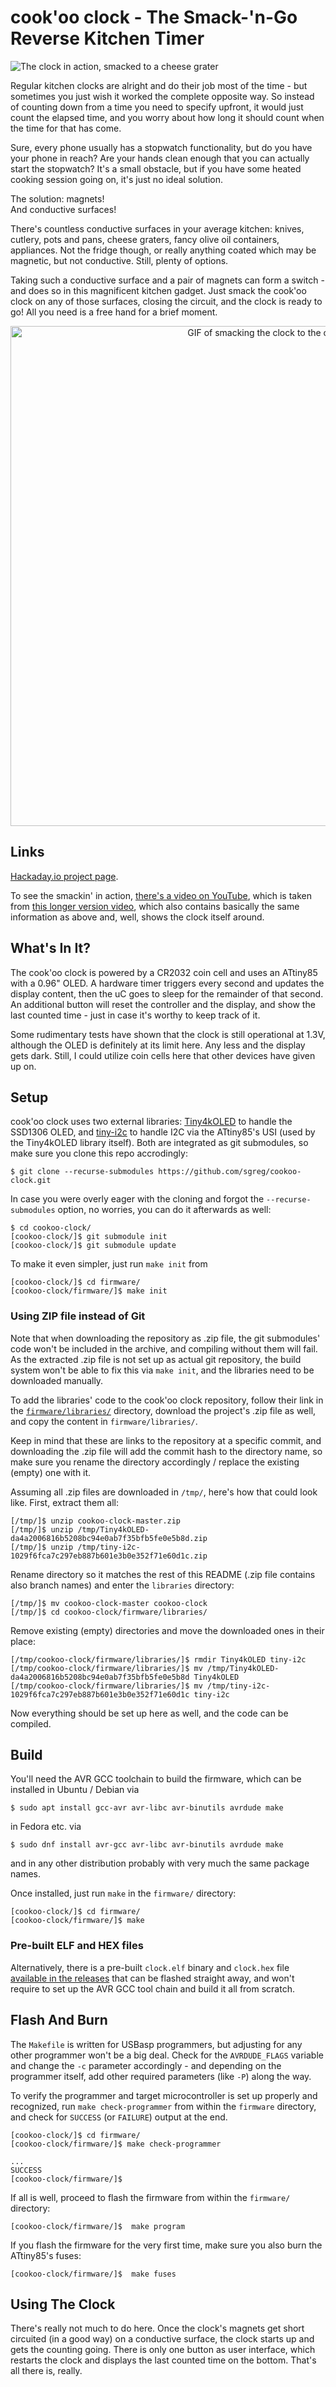 # cook'oo clock - The Smack-'n-Go Reverse Kitchen Timer

![The clock in action, smacked to a cheese grater](theclock.jpg)

Regular kitchen clocks are alright and do their job most of the time - but sometimes you just wish it worked the complete opposite way. So instead of counting down from a time you need to specify upfront, it would just count the elapsed time, and you worry about how long it should count when the time for that has come.

Sure, every phone usually has a stopwatch functionality, but do you have your phone in reach? Are your hands clean enough that you can actually start the stopwatch? It's a small obstacle, but if you have some heated cooking session going on, it's just no ideal solution.

The solution: magnets!  
And conductive surfaces!

There's countless conductive surfaces in your average kitchen: knives, cutlery, pots and pans, cheese graters, fancy olive oil containers, appliances. Not the fridge though, or really anything coated which may be magnetic, but not conductive. Still, plenty of options.

Taking such a conductive surface and a pair of magnets can form a switch - and does so in this magnificent kitchen gadget. Just smack the cook'oo clock on any of those surfaces, closing the circuit, and the clock is ready to go! All you need is a free hand for a brief moment.

<p align="center">
<img src="smackit.gif" alt="GIF of smacking the clock to the oven" width="800" />
</p>

## Links

[Hackaday.io project page](https://hackaday.io/project/173711-cookoo-clock).

To see the smackin' in action, [there's a video on YouTube](https://www.youtube.com/watch?v=aM7hTmq7Qc4), which is taken from [this longer version video](https://www.youtube.com/watch?v=3XJ_F8kyCZM), which also contains basically the same information as above and, well, shows the clock itself around.

## What's In It?
The cook'oo clock is powered by a CR2032 coin cell and uses an ATtiny85 with a 0.96" OLED. A hardware timer triggers every second and updates the display content, then the uC goes to sleep for the remainder of that second. An additional button will reset the controller and the display, and show the last counted time - just in case it's worthy to keep track of it.

Some rudimentary tests have shown that the clock is still operational at 1.3V, although the OLED is definitely at its limit here. Any less and the display gets dark. Still, I could utilize coin cells here that other devices have given up on.

## Setup

cook'oo clock uses two external libraries: [Tiny4kOLED](https://github.com/datacute/Tiny4kOLED) to handle the SSD1306 OLED, and [tiny-i2c](https://github.com/technoblogy/tiny-i2c) to handle I2C via the ATtiny85's USI (used by the Tiny4kOLED library itself). Both are integrated as git submodules, so make sure you clone this repo accrodingly:

```
$ git clone --recurse-submodules https://github.com/sgreg/cookoo-clock.git
```

In case you were overly eager with the cloning and forgot the `--recurse-submodules` option, no worries, you can do it afterwards as well:

```
$ cd cookoo-clock/
[cookoo-clock/]$ git submodule init
[cookoo-clock/]$ git submodule update
```

To make it even simpler, just run `make init` from
```
[cookoo-clock/]$ cd firmware/
[cookoo-clock/firmware/]$ make init
```

### Using ZIP file instead of Git

Note that when downloading the repository as .zip file, the git submodules' code won't be included in the archive, and compiling without them will fail. As the extracted .zip file is not set up as actual git repository, the build system won't be able to fix this via `make init`, and the libraries need to be downloaded manually.

To add the libraries' code to the cook'oo clock repository, follow their link in the [`firmware/libraries/`](firmware/libraries) directory, download the project's .zip file as well, and copy the content in `firmware/libraries/`.

Keep in mind that these are links to the repository at a specific commit, and downloading the .zip file will add the commit hash to the directory name, so make sure you rename the directory accordingly / replace the existing (empty) one with it.

Assuming all .zip files are downloaded in `/tmp/`, here's how that could look like. First, extract them all:
```
[/tmp/]$ unzip cookoo-clock-master.zip
[/tmp/]$ unzip /tmp/Tiny4kOLED-da4a2006816b5208bc94e0ab7f35bfb5fe0e5b8d.zip
[/tmp/]$ unzip /tmp/tiny-i2c-1029f6fca7c297eb887b601e3b0e352f71e60d1c.zip
```
Rename directory so it matches the rest of this README (.zip file contains also branch names) and enter the `libraries` directory:
```
[/tmp/]$ mv cookoo-clock-master cookoo-clock
[/tmp/]$ cd cookoo-clock/firmware/libraries/
```
Remove existing (empty) directories and move the downloaded ones in their place:
```
[/tmp/cookoo-clock/firmware/libraries/]$ rmdir Tiny4kOLED tiny-i2c
[/tmp/cookoo-clock/firmware/libraries/]$ mv /tmp/Tiny4kOLED-da4a2006816b5208bc94e0ab7f35bfb5fe0e5b8d Tiny4kOLED
[/tmp/cookoo-clock/firmware/libraries/]$ mv /tmp/tiny-i2c-1029f6fca7c297eb887b601e3b0e352f71e60d1c tiny-i2c
```

Now everything should be set up here as well, and the code can be compiled.


## Build

You'll need the AVR GCC toolchain to build the firmware, which can be installed in Ubuntu / Debian via

```
$ sudo apt install gcc-avr avr-libc avr-binutils avrdude make
```

in Fedora etc. via

```
$ sudo dnf install avr-gcc avr-libc avr-binutils avrdude make
```

and in any other distribution probably with very much the same package names.

Once installed, just run `make` in the `firmware/` directory:

```
[cookoo-clock/]$ cd firmware/
[cookoo-clock/firmware/]$ make
```

### Pre-built ELF and HEX files

Alternatively, there is a pre-built `clock.elf` binary and `clock.hex` file [available in the releases](https://github.com/sgreg/cookoo-clock/releases) that can be flashed straight away, and won't require to set up the AVR GCC tool chain and build it all from scratch.

## Flash And Burn

The `Makefile` is written for USBasp programmers, but adjusting for any other programmer won't be a big deal. Check for the `AVRDUDE_FLAGS` variable and change the `-c` parameter accordingly - and depending on the programmer itself, add other required parameters (like `-P`) along the way.

To verify the programmer and target microcontroller is set up properly and recognized, run `make check-programmer` from within the `firmware` directory, and check for `SUCCESS` (or `FAILURE`) output at the end.

```
[cookoo-clock/]$ cd firmware/
[cookoo-clock/firmware/]$ make check-programmer

...
SUCCESS
[cookoo-clock/firmware/]$ 
```

If all is well, proceed to flash the firmware from within the `firmware/` directory:

```
[cookoo-clock/firmware/]$  make program
```

If you flash the firmware for the very first time, make sure you also burn the ATtiny85's fuses:

```
[cookoo-clock/firmware/]$  make fuses
```

## Using The Clock

There's really not much to do here. Once the clock's magnets get short circuited (in a good way) on a conductive surface, the clock starts up and gets the counting going. There is only one button as user interface, which restarts the clock and displays the last counted time on the bottom. That's all there is, really.

